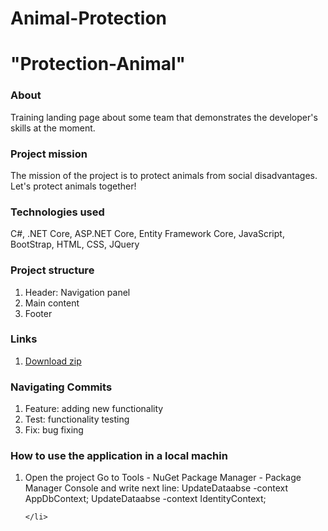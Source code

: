 # Animal-Protection

<h1>"Protection-Animal"</h1>

<h3>About</h3>

<p>Training landing page about some team that demonstrates the developer's skills at the moment.</p>

<h3>Project mission</h3>

<p>The mission of the project is to protect animals from social disadvantages. Let's protect animals together!</p>

<h3>Technologies used</h3>

<p>C#, .NET Core, ASP.NET Core, Entity Framework Core, JavaScript, BootStrap, HTML, CSS, JQuery</p>

<h3>Project structure</h3>

<ol>
    <li>Header: Navigation panel</li>
    <li>Main content</li>
    <li>Footer</li>
</ol>

<h3>Links</h3>

<ol>
    <li>
        <a href="https://github.com/Kollambia/Protection-Animal/archive/refs/heads/main.zip">Download zip</a>
    </li>
</ol>

<h3>Navigating Commits</h3>

<ol>
    <li>
        Feature: adding new functionality
    </li>
    <li>
        Test: functionality testing
    </li>
    <li>
        Fix: bug fixing
    </li>
</ol>

<h3>How to use the application in a local machin</h3>

<ol>
    <li>
        Open the project
        Go to Tools - NuGet Package Manager - Package Manager Console and write next line:
        UpdateDataabse -context AppDbContext;
        UpdateDataabse -context IdentityContext;
       
    </li>
</ol>
